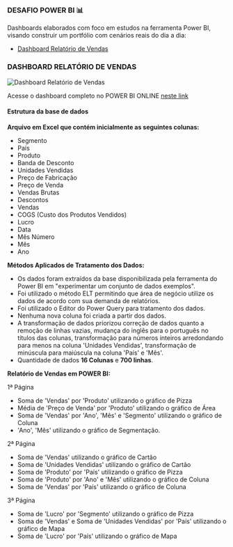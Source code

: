 ### DESAFIO POWER BI 📊

Dashboards elaborados com foco em estudos na ferramenta Power BI, visando construir um portfólio com cenários reais do dia a dia:

- [Dashboard Relatório de Vendas](Prática_aulas/AULA-DADOS_POWERBI-SAMPLES.pbix)

### DASHBOARD RELATÓRIO DE VENDAS 


![Dashboard Relatório de Vendas](https://github.com/arturcosta86/power_bi_analyst/assets/134213087/2febfd09-32a9-40a8-a2b3-9eca4cab092b)

Acesse o dashboard completo no POWER BI ONLINE [neste link](https://app.powerbi.com/groups/me/reports/c99ff8fc-d3d5-4293-a894-4db9b44c3198/fd3797faef51c0fc1357?language=pt-BR&experience=power-bi&ownerId=8647d4d1-04d0-4c1a-8a4f-bf49d3e82ad6&referrer=embed.appsource)

#### Estrutura da base de dados

**Arquivo em Excel que contém inicialmente as seguintes colunas:**

- Segmento
- País
- Produto
- Banda de Desconto
- Unidades Vendidas
- Preço de Fabricação
- Preço de Venda
- Vendas Brutas
- Descontos
- Vendas
- COGS (Custo dos Produtos Vendidos)
- Lucro
- Data
- Mês Número
- Mês 
- Ano

**Métodos Aplicados de Tratamento dos Dados:**

- Os dados foram extraídos da base disponibilizada pela ferramenta do Power BI em "experimentar um conjunto de dados exemplos".
- Foi utilizado o método ELT permitindo que área de negócio utilize os dados de acordo com sua demanda de relatórios.
- Foi utilizado o Editor do Power Query para tratamento dos dados.
- Nenhuma nova coluna foi criada a partir dos dados.
- A transformação de dados priorizou correção de dados quanto a remoção de linhas vazias, mudança do inglês para o português no títulos das colunas, transformação para números inteiros arredondando para menos na coluna 'Unidades Vendidas', transformação de minúscula para maiúscula na coluna 'País' e 'Mês'.
- Quantidade de dados **16 Colunas** e **700 linhas**.

**Relatório de Vendas em POWER BI:**

1ª Página 
- Soma de 'Vendas' por 'Produto' utilizando o gráfico de Pizza
- Média de 'Preço de Venda' por 'Produto' utilizando o gráfico de Área
- Soma de 'Vendas' por 'Ano', 'Mês' e 'Segmento' utilizando o gráfico de Coluna
- 'Ano', 'Mês' utilizando o gráfico de Segmentação.

2ª Página
- Soma de 'Vendas' utilizando o gráfico de Cartão
- Soma de 'Unidades Vendidas' utilizando o gráfico de Cartão
- Soma de 'Produto' por 'País' utilizando o gráfico de Pizza
- Soma de 'Produto' por 'Ano' e 'Mês' utilizando o gráfico de Coluna
- Soma de 'Vendas' por 'País' utilizando o gráfico de Coluna

3ª Página

- Soma de 'Lucro' por 'Segmento' utilizando o gráfico de Pizza
- Soma de 'Vendas' e Soma de 'Unidades Vendidas' por 'País' utilizando o gráfico de Mapa
- Soma de 'Lucro' por 'País' utilizando o gráfico de Mapa
